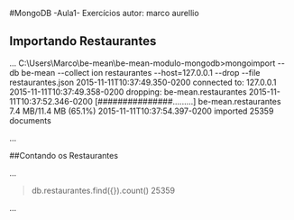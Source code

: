 #MongoDB -Aula1- Exercícios
autor: marco aurellio

## Importando Restaurantes

...
C:\Users\Marco\be-mean\be-mean-modulo-mongodb>mongoimport --db be-mean --collect
ion restaurantes --host=127.0.0.1 --drop --file restaurantes.json
2015-11-11T10:37:49.350-0200    connected to: 127.0.0.1
2015-11-11T10:37:49.358-0200    dropping: be-mean.restaurantes
2015-11-11T10:37:52.346-0200    [###############.........] be-mean.restaurantes
7.4 MB/11.4 MB (65.1%)
2015-11-11T10:37:54.397-0200    imported 25359 documents

...

##Contando os Restaurantes

...
> db.restaurantes.find({}).count()
25359
>
...

